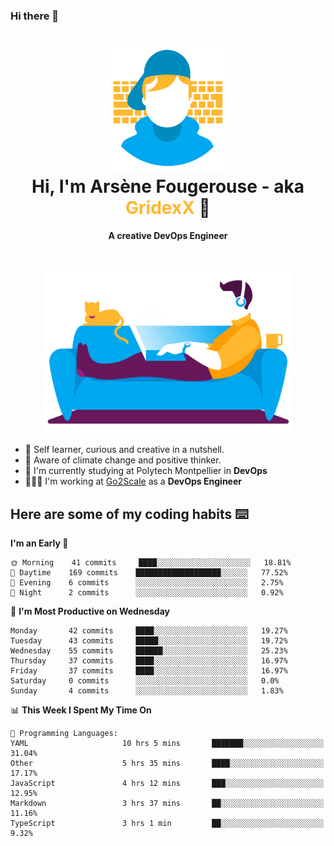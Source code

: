 ### Hi there 👋

<!--
**GridexX/gridexx** is a ✨ _special_ ✨ repository because its `README.md` (this file) appears on your GitHub profile.

Here are some ideas to get you started:

- 🔭 I’m currently working on ...
- 🌱 I’m currently learning ...
- 👯 I’m looking to collaborate on ...
- 🤔 I’m looking for help with ...
- 💬 Ask me about ...
- 📫 How to reach me: ...
- 😄 Pronouns: ...
- ⚡ Fun fact: ...
-->


<!-- Header -->
<h1 align="center">
  <img src="./images/user_profile.png" width="200">
  <br>
  Hi, I'm Arsène Fougerouse - aka <span style="color:#ffb72e">GridexX</span> 👋
</h1>


<p align="center">
  <b>A creative DevOps Engineer </b>
</p>
<br/>
<p align="center">
  <img src="./images/man_couch.png" width="400">
</p>

- 🎨 Self learner, curious and creative in a nutshell. 
- 🌱 Aware of climate change and positive thinker.
- 📕 I'm currently studying at Polytech Montpellier in **DevOps**
- 👨🏻‍💻 I'm working at [Go2Scale](r2devops.io) as a **DevOps Engineer**


## Here are some of my coding habits ⌨️

<!-- Add a section about tech and Ops stack
  Like this one : https://github.com/Xanthus58#-tech-stack
-->
<!--START_SECTION:waka-->
**I'm an Early 🐤** 

```text
🌞 Morning    41 commits     ████░░░░░░░░░░░░░░░░░░░░░   18.81% 
🌆 Daytime    169 commits    ███████████████████░░░░░░   77.52% 
🌃 Evening    6 commits      ░░░░░░░░░░░░░░░░░░░░░░░░░   2.75% 
🌙 Night      2 commits      ░░░░░░░░░░░░░░░░░░░░░░░░░   0.92%

```
📅 **I'm Most Productive on Wednesday** 

```text
Monday       42 commits     ████░░░░░░░░░░░░░░░░░░░░░   19.27% 
Tuesday      43 commits     █████░░░░░░░░░░░░░░░░░░░░   19.72% 
Wednesday    55 commits     ██████░░░░░░░░░░░░░░░░░░░   25.23% 
Thursday     37 commits     ████░░░░░░░░░░░░░░░░░░░░░   16.97% 
Friday       37 commits     ████░░░░░░░░░░░░░░░░░░░░░   16.97% 
Saturday     0 commits      ░░░░░░░░░░░░░░░░░░░░░░░░░   0.0% 
Sunday       4 commits      ░░░░░░░░░░░░░░░░░░░░░░░░░   1.83%

```


📊 **This Week I Spent My Time On** 

```text
💬 Programming Languages: 
YAML                     10 hrs 5 mins       ███████░░░░░░░░░░░░░░░░░░   31.04% 
Other                    5 hrs 35 mins       ████░░░░░░░░░░░░░░░░░░░░░   17.17% 
JavaScript               4 hrs 12 mins       ███░░░░░░░░░░░░░░░░░░░░░░   12.95% 
Markdown                 3 hrs 37 mins       ██░░░░░░░░░░░░░░░░░░░░░░░   11.16% 
TypeScript               3 hrs 1 min         ██░░░░░░░░░░░░░░░░░░░░░░░   9.32%

```


<!--END_SECTION:waka-->
